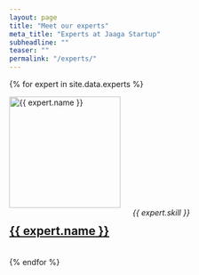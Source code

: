 ```yaml
---
layout: page
title: "Meet our experts"
meta_title: "Experts at Jaaga Startup"
subheadline: ""
teaser: ""
permalink: "/experts/"
---
```


{% for expert in site.data.experts %}
<div class="row">
  <div class="large-6 columns">
  	<a href="http://jaagastartup.in/{{ expert.profile_url }}/"><img src="{{ site.url }}{{ site.baseurl }}/images/{{ expert.image }}" width="200"  alt="{{ expert.name }}"></a>
  </div>
  <div class="large-6 columns" align="center">
    	<h2><a href="http://jaagastartup.in/{{ expert.profile_url }}/">{{ expert.name }}</a></h2>
      <br>
      <subheadline><em> {{ expert.skill }}</em></subheadline>
      <br>
  </div>
</div>

<br>
{% endfor %}
